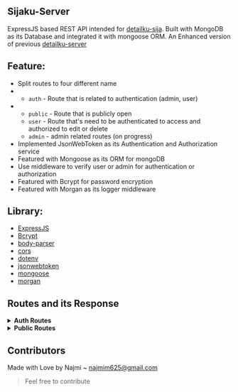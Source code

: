   
## Sijaku-Server

ExpressJS based REST API intended for [detailku-sija](https://github.com/NAoHR/detailku-sija). Built with MongoDB as its Database and integrated it with mongoose ORM. An Enhanced version of previous [detailku-server](https://github.com/NAoHR/detailku-server)

## Feature:

- Split routes to four different name
- 	- `auth` - Route that is related to authentication (admin, user)
- 	- `public` - Route that is publicly open
	- `user` - Route that's need to be authenticated to access and authorized to edit or delete
	- `admin` - admin related routes (on progress)
- Implemented JsonWebToken as its Authentication and Authorization service
- Featured with Mongoose as its ORM for mongoDB
- Use middleware to verify user or admin for authentication or authorization
- Featured with Bcrypt for password encryption
- Featured with Morgan as its logger middleware

## Library:

- [ExpressJS](https://expressjs.com/)
- [Bcrypt](https://www.npmjs.com/package/bcrypt)
- [body-parser](https://www.npmjs.com/package/body-parser)
- [cors](https://www.npmjs.com/package/cors)
- [dotenv](https://www.npmjs.com/package/dotenv)
- [jsonwebtoken](https://www.npmjs.com/package/jsonwebtoken)
- [mongoose](https://www.npmjs.com/package/mongoose)
- [morgan](https://github.com/expressjs/morgan)


## Routes and its Response

<details>
<summary><b>Auth Routes</b></summary>

### Auth - `/api/auth`
Routes that is related to authentication process. This routes are divided into two endpoints 
-	`/admin/login`
-	`/user/login`

it accepts requests with `Content-type`of `Application/json`. This routes only accepts `POST` as its request method. Both endpoints are accepts request body with `username` as `string` and `password` as `string`

This route will return this json formatted like below with token generated for the next authorization process.
```json
{
	"ok": true,
	"data": {
		"token": "eyJhbGciOiJIUzI1NiIsInR5cCI6IkpXVCJ9.eyJ1aWQiOiI2MzJlNmJlMzExYTVlYzdjM2ZjMDg1YTIiLCJpYXQiOjE2NzU0MzY2OTMsImV4cCI6MTY3NTYwOTQ5M30.IRWS1-GPXWWTntd1SiFFhlzjEhycDBKKDACvbB8_dXQ"
	}
}
```

</details>


<details>
<summary><b>Public Routes</b></summary>


### Public - `/api/public`

routes that are opened to public without any authentication and authorization process. This routes provide endpoints such as:
- `/student`
- `/student/grade/:grade`
- `/student/user/:username`

#### 1. `/student`
this route provides information which describes each class and its total students. This route will return a response like below:

```json
{
	"ok": true,
	"data": {
		"XII_SIJA_1": {
			"_id": "XII_SIJA_1",
			"count": 35,
			"grade": "XII SIJA 1",
			"link": "/api/public/student/grade/XII_SIJA_1"
	},
		"XII_SIJA_2": {
			"_id": "XII_SIJA_2",
			"count": 34,
			"grade": "XII SIJA 2",
			"link": "/api/public/student/grade/XII_SIJA_2"
	}
		// more data
}
```

#### 2. `/student/grade/:grade`
this route takes grade `(X_SIJA_1, X_SIJA_2, etc)` as its `grade` parameter, students will be filtered to match the `grade` parameter. After filtering process is done, students's detail and its data; such as skill, detail, project, and  certificate will be represented as below:

```json
{
	"ok": true,
	"data": {
	"grade": "X SIJA 1",
	"students": [
		{
			"_id": "63ee4e4355add103fc6019fc",
			"name": "John Doe",
			"grade": "X_SIJA_1",
			"username": "JohnDoe_1",
			"certificates": [
				"63ee4e4355add103fc6019fe"
				],
			"projects": [
				"63ee4e4355add103fc6019ff"
				],
			"skills": [
				"63ee4e4355add103fc601a00"
				],
			"privateMessages": [
				"63ee4e4355add103fc6019fd"
				],
			"details": "63ee4e4355add103fc601a01",
			"__v": 0,
			"link": "/api/public/student/user/students_name_1"
		},
		// more like above
	]
},
```

#### 3. `/student/user/:username`
this route takes username as its `username` parameter, student will be filtered by its username that is unique to one another so the output of this route either one data or nothing. 

After filtering process is done, students's detail and its data; such as skill, detail, project, and  certificate will be collected by its refrence and will be represented as below:

```json
{
	"ok": true,
	"data": {
		"_id": "63ee4e4355add103fc6019fc",
		"name": "John Doe",
		"grade": "X_SIJA_1",
		"username": "JohnDoe_1",
		"certificates": [
			{
			"_id": "63ee4e4355add103fc6019fe",
			"belongsTo": "63ee4e4355add103fc6019fc",
			"title": "Makhluk Paling Bahagia",
			"organizer": "Pt dalam diri Tbk",
			"certID": "AYOBAHAGIA-99221",
			"certLink": "https://www.reactiongifs.com/wp-content/uploads/2012/10/Bob-Ross-Beauty.gif",
			"__v": 0
			}
		],
		"projects": [
			{
			"_id": "63ee4e4355add103fc6019ff",
			"belongsTo": "63ee4e4355add103fc6019fc",
			"name": "100 days of happiness",
			"description": "sebuah projek untuk melatih konsistensi dalam melakukan sesuatu tanpa stop sampai target tercapai, KEBAGAGIAAN",
			"link": "http://100happydays.com/id/",
			"__v": 0
			}
		],
		"skills": [
			{
			"_id": "63ee4e4355add103fc601a00",
			"belongsTo": "63ee4e4355add103fc6019fc",
			"skillName": "Bahagia",
			"percentage": 98.11790032309312,
			"__v": 0
			}
		],
		"details": {
			"_id": "63ee4e4355add103fc601a01",
			"belongsTo": "63ee4e4355add103fc6019fc",
			"description": "tidak semua dapat dimengerti, namun semua pasti punya arti",
			"linkedin": "https://www.linkedin.com/in/",
			"github": "http://github.com/",
			"email": "lovelyemail@gmail.com",
			"web": "https://i.giphy.com/media/26BRv0ThflsHCqDrG/giphy.webp",
			"__v": 0
			},
			"__v": 0
		}
}
```



</details>






## Contributors

Made with Love by Najmi ~ [najmim625@gmail.com](mailto:najmim625@gmail.com)

> Feel free to contribute